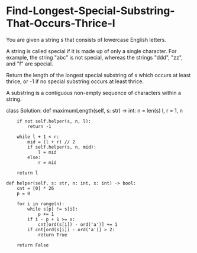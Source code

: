 # Find-Longest-Special-Substring-That-Occurs-Thrice-I

You are given a string s that consists of lowercase English letters.

A string is called special if it is made up of only a single character. For example, the string "abc" is not special, whereas the strings "ddd", "zz", and "f" are special.

Return the length of the longest special substring of s which occurs at least thrice, or -1 if no special substring occurs at least thrice.

A substring is a contiguous non-empty sequence of characters within a string.



 class Solution:
    def maximumLength(self, s: str) -> int:
        n = len(s)
        l, r = 1, n

        if not self.helper(s, n, l):
            return -1

        while l + 1 < r:
            mid = (l + r) // 2
            if self.helper(s, n, mid):
                l = mid
            else:
                r = mid

        return l

    def helper(self, s: str, n: int, x: int) -> bool:
        cnt = [0] * 26
        p = 0

        for i in range(n):
            while s[p] != s[i]:
                p += 1
            if i - p + 1 >= x:
                cnt[ord(s[i]) - ord('a')] += 1
            if cnt[ord(s[i]) - ord('a')] > 2:
                return True

        return False
